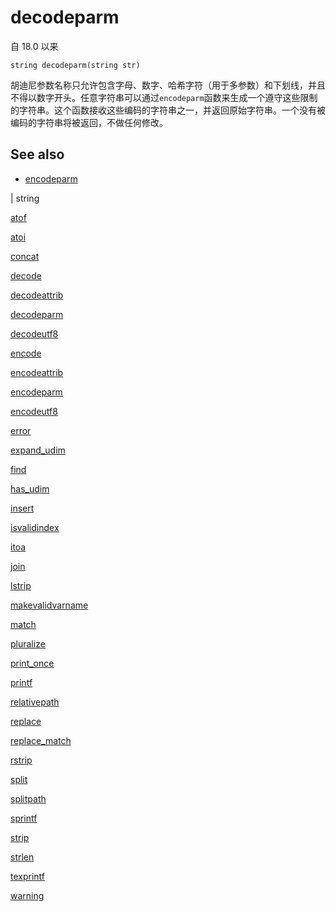 # decodeparm

自 18.0 以来

`string decodeparm(string str)`

胡迪尼参数名称只允许包含字母、数字、哈希字符（用于多参数）和下划线，并且不得以数字开头。任意字符串可以通过`encodeparm`函数来生成一个遵守这些限制的字符串。这个函数接收这些编码的字符串之一，并返回原始字符串。一个没有被编码的字符串将被返回，不做任何修改。

## See also

- [encodeparm](encodeparm.html)

|
string

[atof](atof.html)

[atoi](atoi.html)

[concat](concat.html)

[decode](decode.html)

[decodeattrib](decodeattrib.html)

[decodeparm](decodeparm.html)

[decodeutf8](decodeutf8.html)

[encode](encode.html)

[encodeattrib](encodeattrib.html)

[encodeparm](encodeparm.html)

[encodeutf8](encodeutf8.html)

[error](error.html)

[expand_udim](expand_udim.html)

[find](find.html)

[has_udim](has_udim.html)

[insert](insert.html)

[isvalidindex](isvalidindex.html)

[itoa](itoa.html)

[join](join.html)

[lstrip](lstrip.html)

[makevalidvarname](makevalidvarname.html)

[match](match.html)

[pluralize](pluralize.html)

[print_once](print_once.html)

[printf](printf.html)

[relativepath](relativepath.html)

[replace](replace.html)

[replace_match](replace_match.html)

[rstrip](rstrip.html)

[split](split.html)

[splitpath](splitpath.html)

[sprintf](sprintf.html)

[strip](strip.html)

[strlen](strlen.html)

[texprintf](texprintf.html)

[warning](warning.html)
